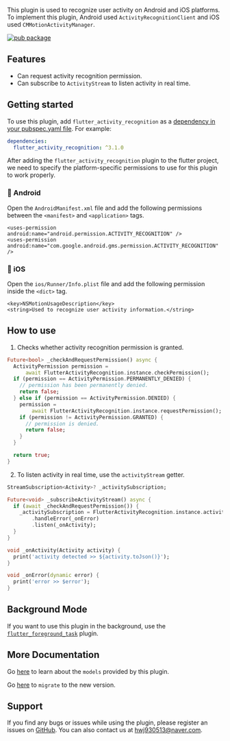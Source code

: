 This plugin is used to recognize user activity on Android and iOS platforms. To implement this plugin, Android used `ActivityRecognitionClient` and iOS used `CMMotionActivityManager`.

[![pub package](https://img.shields.io/pub/v/flutter_activity_recognition.svg)](https://pub.dev/packages/flutter_activity_recognition)

## Features

* Can request activity recognition permission.
* Can subscribe to `ActivityStream` to listen activity in real time.

## Getting started

To use this plugin, add `flutter_activity_recognition` as a [dependency in your pubspec.yaml file](https://flutter.io/platform-plugins/). For example:

```yaml
dependencies:
  flutter_activity_recognition: ^3.1.0
```

After adding the `flutter_activity_recognition` plugin to the flutter project, we need to specify the platform-specific permissions to use for this plugin to work properly.

### :baby_chick: Android

Open the `AndroidManifest.xml` file and add the following permissions between the `<manifest>` and `<application>` tags.

```
<uses-permission android:name="android.permission.ACTIVITY_RECOGNITION" />
<uses-permission android:name="com.google.android.gms.permission.ACTIVITY_RECOGNITION" />
```

### :baby_chick: iOS

Open the `ios/Runner/Info.plist` file and add the following permission inside the `<dict>` tag.

```
<key>NSMotionUsageDescription</key>
<string>Used to recognize user activity information.</string>
```

## How to use

1. Checks whether activity recognition permission is granted.

```dart
Future<bool> _checkAndRequestPermission() async {
  ActivityPermission permission =
      await FlutterActivityRecognition.instance.checkPermission();
  if (permission == ActivityPermission.PERMANENTLY_DENIED) {
    // permission has been permanently denied.
    return false;
  } else if (permission == ActivityPermission.DENIED) {
    permission =
        await FlutterActivityRecognition.instance.requestPermission();
    if (permission != ActivityPermission.GRANTED) {
      // permission is denied.
      return false;
    }
  }

  return true;
} 
```

2. To listen activity in real time, use the `activityStream` getter.

```dart
StreamSubscription<Activity>? _activitySubscription;

Future<void> _subscribeActivityStream() async {
  if (await _checkAndRequestPermission()) {
    _activitySubscription = FlutterActivityRecognition.instance.activityStream
        .handleError(_onError)
        .listen(_onActivity);
  }
}

void _onActivity(Activity activity) {
  print('activity detected >> ${activity.toJson()}');
}

void _onError(dynamic error) {
  print('error >> $error');
}
```

## Background Mode

If you want to use this plugin in the background, use the [`flutter_foreground_task`](https://pub.dev/packages/flutter_foreground_task) plugin.

## More Documentation

Go [here](./documentation/models_documentation.md) to learn about the `models` provided by this plugin.

Go [here](./documentation/migration_documentation.md) to `migrate` to the new version.

## Support

If you find any bugs or issues while using the plugin, please register an issues on [GitHub](https://github.com/Dev-hwang/flutter_activity_recognition/issues). You can also contact us at <hwj930513@naver.com>.
